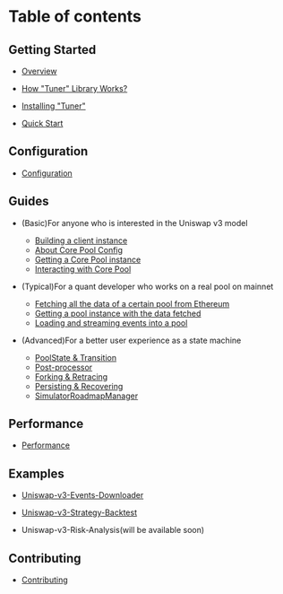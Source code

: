 # Table of contents

## Getting Started

- [Overview](README.md)

- [How "Tuner" Library Works?](docs/how-tuner-library-works.md)

- [Installing "Tuner"](docs/installing-tuner.md)

- [Quick Start](docs/quick-start.md)

## Configuration

- [Configuration](docs/configuration.md)

## Guides

- (Basic)For anyone who is interested in the Uniswap v3 model

  - [Building a client instance](docs/building-a-client-instance.md)
  - [About Core Pool Config](docs/about-core-pool-config.md)
  - [Getting a Core Pool instance](docs/getting-a-core-pool-instance.md)
  - [Interacting with Core Pool](docs/interacting-with-core-pool.md)

- (Typical)For a quant developer who works on a real pool on mainnet

  - [Fetching all the data of a certain pool from Ethereum](docs/fetching-all-the-data-of-a-certain-pool-from-ethereum.md)
  - [Getting a pool instance with the data fetched](docs/getting-a-pool-instance-with-the-data-fetched.md)
  - [Loading and streaming events into a pool](docs/loading-and-streaming-events-into-a-pool.md)

- (Advanced)For a better user experience as a state machine

  - [PoolState & Transition](docs/pool-state-and-transition.md)
  - [Post-processor](docs/post-processor.md)
  - [Forking & Retracing](docs/forking-and-retracing.md)
  - [Persisting & Recovering](docs/persisting-and-recovering.md)
  - [SimulatorRoadmapManager](docs/simulator-roadmap-manager.md)

## Performance

- [Performance](docs/performance.md)

## Examples

- [Uniswap-v3-Events-Downloader](https://github.com/Bella-DeFinTech/uniswap-v3-simulator/tree/main/examples/Uniswap-v3-Events-Downloader)

- [Uniswap-v3-Strategy-Backtest](https://github.com/Bella-DeFinTech/uniswap-v3-simulator/tree/main/examples/Uniswap-v3-Strategy-Backtest)

- Uniswap-v3-Risk-Analysis(will be available soon)

## Contributing

- [Contributing](docs/contributing.md)
